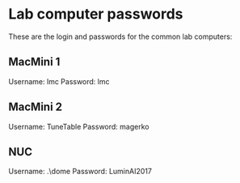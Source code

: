 # Lab computer passwords

These are the login and passwords for the common lab computers:

## MacMini 1

Username: lmc
Password: lmc

## MacMini 2

Username: TuneTable
Password: magerko

## NUC

Username: .\dome
Password: LuminAI2017
